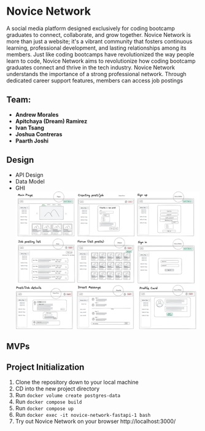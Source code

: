 # Novice Network
A  social media platform designed exclusively for coding bootcamp graduates to connect, collaborate, and grow together. Novice Network is more than just a website; it's a vibrant community that fosters continuous learning, professional development, and lasting relationships among its members. Just like coding bootcamps have revolutionized the way people learn to code, Novice Network aims to revolutionize how coding bootcamp graduates connect and thrive in the tech industry. Novice Network understands the importance of a strong professional network. Through dedicated career support features, members can access job postings

## Team:
* **Andrew Morales**
* **Apitchaya (Dream) Ramirez**
* **Ivan Tsang**
* **Joshua Contreras**
* **Paarth Joshi**

## Design
- API Design
- Data Model
- GHI
![Ghi](attachments/GHI03.png)

## MVPs

## Project Initialization
1. Clone the repository down to your local machine
2. CD into the new project directory
3. Run `docker volume create postgres-data`
4. Run `docker compose build`
5. Run `docker compose up`
6. Run `docker exec -it novice-network-fastapi-1 bash`
7. Try out Novice Network on your browser http://localhost:3000/
